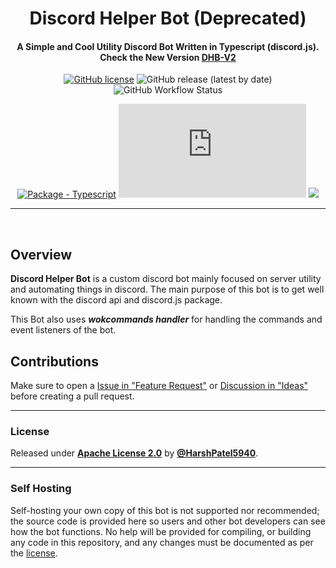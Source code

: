 <div align="center">
<h1> Discord Helper Bot (Deprecated)</h1>
<h4> A Simple and Cool Utility Discord Bot Written in Typescript (discord.js). Check the New Version <a href="https://github.com/HarshPatel5940/dhb-v2">DHB-V2</a> </h4>

[![GitHub license](https://img.shields.io/github/license/HarshPatel5940/Discord-Helper-Bot?color=informational)](https://github.com/HarshPatel5940/Discord-Helper-Bot/blob/main/LICENSE)
![GitHub release (latest by date)](https://img.shields.io/github/v/release/HarshPatel5940/Discord-Helper-Bot)
![GitHub Workflow Status](https://img.shields.io/github/actions/workflow/status/HarshPatel5940/Discord-Helper-Bot/codeql.yml?branch=main)

[![Package - Typescript](https://img.shields.io/github/package-json/dependency-version/MichaelCurrin/badge-generator/dev/typescript?color=orange)](https://www.npmjs.com/package/typescript "Go to TypeScript on NPM")
![GitHub package.json dependency version (prod)](https://img.shields.io/github/package-json/dependency-version/HarshPatel5940/Discord-Helper-Bot/discord.js?color=yellow)
![](https://img.shields.io/github/package-json/dependency-version/HarshPatel5940/Discord-Helper-Bot/wokcommands?color=white)

</div>

---

<br>

## Overview

**Discord Helper Bot** is a custom discord bot mainly focused on server utility and automating things in discord. The main purpose of this bot is to get well known with the discord api and discord.js package.

This Bot also uses _**wokcommands handler**_ for handling the commands and event listeners of the bot.

## Contributions

Make sure to open a [Issue in "Feature Request"](https://github.com/HarshPatel5940/Discord-Helper-Bot/issues/new/choose) or [Discussion in "Ideas"](https://github.com/HarshPatel5940/Discord-Helper-Bot/discussions) before creating a pull request.

---

### License

Released under [**Apache License 2.0**](https://github.com/HarshPatel5940/Discord-Helper-Bot/blob/main/LICENSE) by [**@HarshPatel5940**](https://github.com/HarshPatel5940).

---

### Self Hosting

Self-hosting your own copy of this bot is not supported nor recommended; the source code is provided here so users and other bot developers can see how the bot functions. No help will be provided for compiling, or building any code in this repository, and any changes must be documented as per the [license](https://github.com/HarshPatel5940/Discord-Helper-Bot/blob/main/LICENSE).
